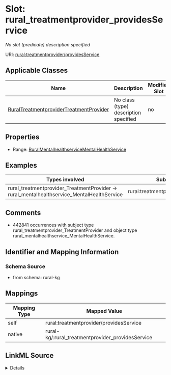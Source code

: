 

# Slot: rural_treatmentprovider_providesService


_No slot (predicate) description specified_





URI: [rural:treatmentprovider/providesService](http://sail.ua.edu/ruralkg/treatmentprovider/providesService)



<!-- no inheritance hierarchy -->





## Applicable Classes

| Name | Description | Modifies Slot |
| --- | --- | --- |
| [RuralTreatmentproviderTreatmentProvider](../classes/RuralTreatmentproviderTreatmentProvider.md) | No class (type) description specified |  no  |







## Properties

* Range: [RuralMentalhealthserviceMentalHealthService](../classes/RuralMentalhealthserviceMentalHealthService.md)






## Examples

| Types involved | Subject | Predicate | Object |
| --- | --- | --- | --- |
| rural_treatmentprovider_TreatmentProvider → rural_mentalhealthservice_MentalHealthService | rural:treatmentprovider/TP_999 | rural:treatmentprovider/providesService | rural:mentalhealthservice/MHS_YAD |


## Comments

* 442841 occurrences with subject type rural_treatmentprovider_TreatmentProvider and object type rural_mentalhealthservice_MentalHealthService.

## Identifier and Mapping Information







### Schema Source


* from schema: rural-kg




## Mappings

| Mapping Type | Mapped Value |
| ---  | ---  |
| self | rural:treatmentprovider/providesService |
| native | rural-kg/:rural_treatmentprovider_providesService |




## LinkML Source

<details>
```yaml
name: rural_treatmentprovider_providesService
description: No slot (predicate) description specified
comments:
- 442841 occurrences with subject type rural_treatmentprovider_TreatmentProvider and
  object type rural_mentalhealthservice_MentalHealthService.
examples:
- description: rural_treatmentprovider_TreatmentProvider → rural_mentalhealthservice_MentalHealthService
  object:
    example_object: rural:mentalhealthservice/MHS_YAD
    example_predicate: rural:treatmentprovider/providesService
    example_subject: rural:treatmentprovider/TP_999
from_schema: rural-kg
rank: 1000
slot_uri: rural:treatmentprovider/providesService
alias: rural_treatmentprovider_providesService
domain_of:
- rural_treatmentprovider_TreatmentProvider
range: rural_mentalhealthservice_MentalHealthService

```
</details>